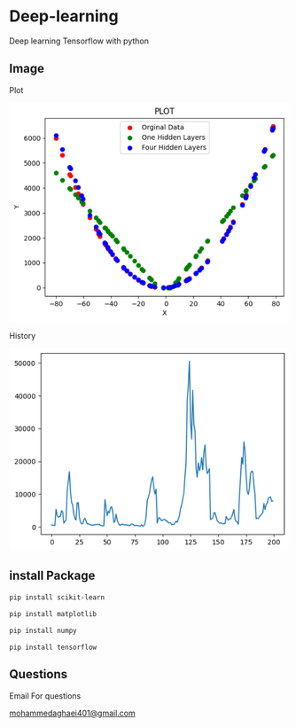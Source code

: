 # Deep-learning
 Deep learning Tensorflow with python

## Image
Plot


![alt text](image/deep.png)


History


![alt text](image/hist.png)

## install Package
```
pip install scikit-learn
```
```
pip install matplotlib
```
```
pip install numpy
```
```
pip install tensorflow
```
## Questions
Email For questions 

mohammedaghaei401@gmail.com